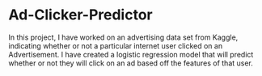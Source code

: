 # Ad-Clicker-Predictor
In this project, I have worked on an advertising data set from Kaggle, indicating whether or not a particular internet user clicked on an Advertisement. I have created a logistic regression model that will predict whether or not they will click on an ad based off the features of that user.

